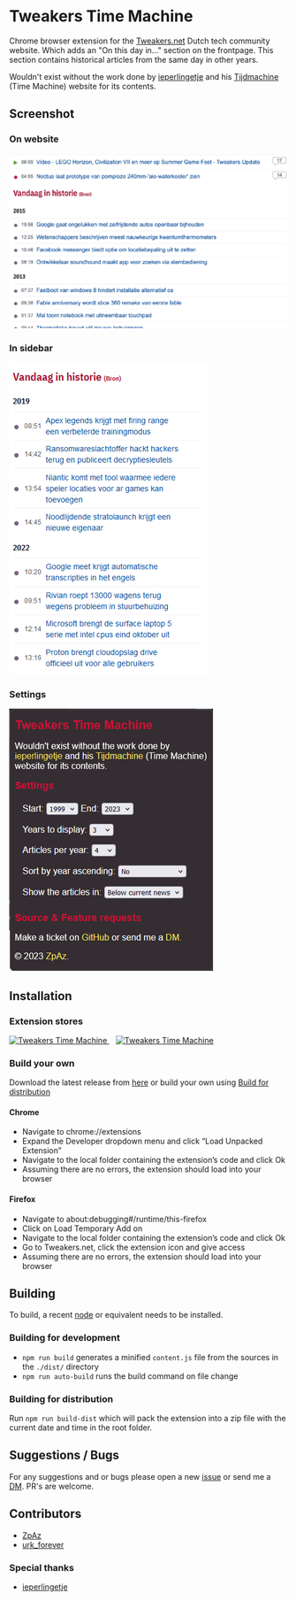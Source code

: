 # Tweakers Time Machine

Chrome browser extension for the [Tweakers.net](https://tweakers.net) Dutch tech community website. Which adds an "On this day in..." section on the frontpage.
This section contains historical articles from the same day in other years.

Wouldn't exist without the work done by [ieperlingetje](https://tweaker.me/ieperlingetje) and his [Tijdmachine](https://randomize.be/wot_tijdmachine/) (Time Machine) website for its contents.

## Screenshot
### On website
![Screenshot](./screenshot.png)

### In sidebar
![Screenshot](./screenshot-sidebar.png)

### Settings
![Settings](./settings.png)

## Installation

### Extension stores
<a href="https://addons.mozilla.org/en-GB/firefox/addon/tweakers-time-machine/">
    <img src="https://upload.wikimedia.org/wikipedia/commons/thumb/2/28/Firefox_logo%2C_2017.svg/1920px-Firefox_logo%2C_2017.svg.png" alt="Tweakers Time Machine" width="64px">
</a>
&nbsp;&nbsp;
<a href="https://chromewebstore.google.com/detail/tweakers-time-machine/opkkjabcgdjmimeikholjibnhaeooobi?authuser=0&hl=en">
    <img src="https://upload.wikimedia.org/wikipedia/commons/thumb/e/e1/Google_Chrome_icon_%28February_2022%29.svg/1920px-Google_Chrome_icon_%28February_2022%29.svg.png" alt="Tweakers Time Machine" width="64px">
</a>

### Build your own
Download the latest release from [here](https://github.com/matthijn/tweakers-time-machine/releases/) or build your own using [Build for distribution](#building-for-distribution)

#### Chrome
- Navigate to chrome://extensions
- Expand the Developer dropdown menu and click “Load Unpacked Extension”
- Navigate to the local folder containing the extension’s code and click Ok
- Assuming there are no errors, the extension should load into your browser

#### Firefox
- Navigate to about:debugging#/runtime/this-firefox
- Click on Load Temporary Add on
- Navigate to the local folder containing the extension’s code and click Ok
- Go to Tweakers.net, click the extension icon and give access
- Assuming there are no errors, the extension should load into your browser

## Building 
To build, a recent [node](https://nodejs.org/en) or equivalent needs to be installed.  

### Building for development
- `npm run build` generates a minified `content.js` file from the sources in the `./dist/` directory
- `npm run auto-build` runs the build command on file change

### Building for distribution
Run `npm run build-dist` which will pack the extension into a zip file with the current date and time in the root folder.

## Suggestions / Bugs
For any suggestions and or bugs please open a new [issue](https://github.com/matthijn/topic-tattle/issues) or send me a [DM](https://gathering.tweakers.net/forum/pm_new_message). PR's are welcome.  

## Contributors
- [ZpAz](https://tweaker.me/zpaz)
- [urk_forever](https://tweaker.me/urk_forever)

### Special thanks
- [ieperlingetje](https://tweaker.me/ieperlingetje)